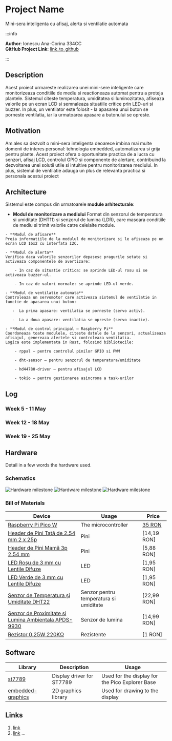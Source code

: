 # Project Name
Mini-sera inteligenta cu afisaj, alerta si ventilatie automata

:::info 

**Author**: Ionescu Ana-Corina 334CC \
**GitHub Project Link**: [link_to_github](https://github.com/UPB-PMRust-Students/proiect-Corina0408)

:::

## Description

Acest proiect urmareste realizarea unei mini-sere inteligente care monitorizeaza conditiile de
mediu si reactioneaza automat pentru a proteja plantele. Sistemul citeste temperatura, umiditatea
si luminozitatea, afiseaza valorile pe un ecran LCD si semnaleaza situatiile critice prin LED-uri si
buzzer. In plus, un ventilator este folosit - la apasarea unui buton se porneste ventilatia, iar la 
urmatoarea apasare a butonului se opreste. 

## Motivation

Am ales sa dezvolt o mini-sera inteligenta deoarece imbina mai multe domenii de interes personal: tehnologia embedded, automatizarea si grija pentru plante. Acest proiect ofera o oportunitate practica de a lucra cu senzori, afisaj LCD, controlul GPIO si componente de alertare, contribuind la dezvoltarea unei solutii utile si intuitive pentru monitorizarea mediului. In plus, sistemul de ventilatie adauga un plus de relevanta practica si personala acestui proiect

## Architecture 

Sistemul este compus din urmatoarele **module arhitecturale**:

   - **Modul de monitorizare a mediului** 
    Format din senzorul de temperatura si umiditate (DHT11) si senzorul de lumina (LDR), care masoara conditiile de mediu si trimit valorile catre celelalte module.

    - **Modul de afisare**
    Preia informatiile de la modulul de monitorizare si le afiseaza pe un ecran LCD 16x2 cu interfata I2C.

    - **Modul de alerta**
    Verifica daca valorile senzorilor depasesc pragurile setate si activeaza componentele de avertizare:

        - In caz de situatie critica: se aprinde LED-ul rosu si se activeaza buzzer-ul.

        - In caz de valori normale: se aprinde LED-ul verde.

    - **Modul de ventilatie automata**
    Controleaza un servomotor care activeaza sistemul de ventilatie in functie de apasarea unui buton:

       -  La prima apasare: ventilatia se porneste (servo activ).

       -  La a doua apasare: ventilatia se opreste (servo inactiv).

    - **Modul de control principal – Raspberry Pi**
    Coordoneaza toate modulele, citeste datele de la senzori, actualizeaza afisajul, genereaza alertele si controleaza ventilatia.
    Logica este implementata in Rust, folosind bibliotecile:

        - rppal – pentru controlul pinilor GPIO si PWM

        - dht-sensor – pentru senzorul de temperatura/umiditate

        - hd44780-driver – pentru afisajul LCD

        - tokio – pentru gestionarea asincrona a task-urilor

## Log

<!-- write your progress here every week -->

### Week 5 - 11 May

### Week 12 - 18 May

### Week 19 - 25 May

## Hardware

Detail in a few words the hardware used.

### Schematics

![Hardware milestone](schema_kicad.svg)
![Hardware milestone](poza1.svg)
![Hardware milestone](poza2.svg)

### Bill of Materials

<!-- Fill out this table with all the hardware components that you might need.

The format is 
```
| [Device](link://to/device) | This is used ... | [price](link://to/store) |

```

-->

| Device | Usage | Price |
|--------|--------|-------|
| [Raspberry Pi Pico W](https://www.raspberrypi.com/documentation/microcontrollers/raspberry-pi-pico.html) | The microcontroller | [35 RON](https://www.optimusdigital.ro/en/raspberry-pi-boards/12394-raspberry-pi-pico-w.html) |
| [Header de Pini Tată de 2.54 mm 2 x 25p](https://www.optimusdigital.ro/ro/componente-electronice-headere-de-pini/8446-header-de-pini-tata-de-254-mm-2-x-25p.html?search_query=Header+de+Pini+Tata+de+2.54+mm+2+x+25p&results=1) | Pini | [14,19 RON]
| [Header de Pini Mamă 3p 2.54 mm](https://www.optimusdigital.ro/ro/componente-electronice-headere-de-pini/4145-header-de-pini-mama-3p-254-mm.html?search_query=Header+de+Pini+Mama+3p+2.54+mm&results=68) | Pini | [5,88 RON]
| [LED Roșu de 3 mm cu Lentile Difuze](https://www.optimusdigital.ro/ro/cautare?controller=search&orderby=position&orderway=desc&search_query=LED+Ro%C8%99u+de+3+mm+cu+Lentile+Difuze+&submit_search=) | LED | [1,95 RON]
| [LED Verde de 3 mm cu Lentile Difuze](https://www.optimusdigital.ro/ro/cautare?controller=search&orderby=position&orderway=desc&search_query=+%09LED+Verde+de+3+mm+cu+Lentile+Difuze+&submit_search=) | LED | [1,95 RON]
| [Senzor de Temperatura și Umiditate DHT22](https://www.optimusdigital.ro/ro/senzori-senzori-de-temperatura/1199-senzor-de-temperatura-i-umiditate-dht22.html?search_query=Senzor+de+Temperatura+%C8%99i+Umiditate+DHT22+&results=6) | Senzor pentru temperatura si umiditate | [22,99 RON]
| [Senzor de Proximitate si Lumina Ambientala APDS-9930](https://www.optimusdigital.ro/ro/senzori-altele/1690-senzor-de-proximitate-si-lumina-ambientala-apds-9930.html?search_query=Senzor+de+Proximitate+si+Lumina+Ambientala+APDS-9930+&results=1) | Senzor de lumina | [14,99 RON]
| [Rezistor 0.25W 220KΩ](https://www.optimusdigital.ro/ro/componente-electronice-rezistoare/856-rezistor-025w-220k.html?search_query=Rezistor+0.25W+220K%CE%A9+&results=2) | Rezistente | [1 RON]

## Software

| Library | Description | Usage |
|---------|-------------|-------|
| [st7789](https://github.com/almindor/st7789) | Display driver for ST7789 | Used for the display for the Pico Explorer Base |
| [embedded-graphics](https://github.com/embedded-graphics/embedded-graphics) | 2D graphics library | Used for drawing to the display |

## Links

<!-- Add a few links that inspired you and that you think you will use for your project -->

1. [link](https://example.com)
2. [link](https://example3.com)
...
